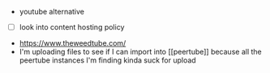 -	youtube alternative
-	[ ] look into content hosting policy
-	https://www.theweedtube.com/
-	I'm uploading files to see if I can import into [[peertube]] because all the peertube instances I'm finding kinda suck for upload